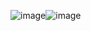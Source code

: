![image](https://github.com/pbLola/focusApp/assets/56306505/106c5073-7fb3-47c2-90ee-2ebe3cba8e8c)![image](https://github.com/pbLola/focusApp/assets/56306505/e60a34a1-97ab-4451-b93f-2133c6a0a92b)

